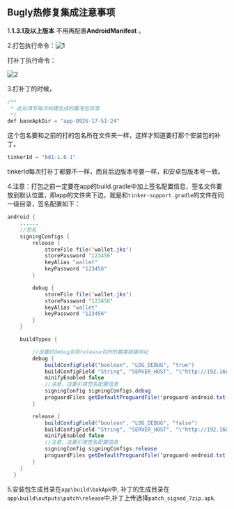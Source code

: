## Bugly热修复集成注意事项

1.**1.3.1及以上版本** 不用再配置**AndroidManifest** 。

2.打包执行命令：![1](C:\Users\Administrator\Desktop\HaoNote\Bugly热修复集成注意事项\1.png)

打补丁执行命令：

![2](C:\Users\Administrator\Desktop\HaoNote\Bugly热修复集成注意事项\2.png)



3.打补丁的时候，

~~~~java
/**
 * 此处填写每次构建生成的基准包目录
 */
def baseApkDir = "app-0926-17-51-24"
~~~~

这个包名要和之前的打的包名所在文件夹一样，这样才知道要打那个安装包的补丁。

~~~~java
tinkerId = "bd1-1.0.1"
~~~~

tinkerId每次打补丁都要不一样，而且后边版本号要一样，和安卓包版本号一致。

4.注意：打包之前一定要在app的build.gradle中加上签名配置信息，签名文件要放到默认位置，即app的文件夹下边，就是和`tinker-support.gradle`的文件在同一级目录，签名配置如下：

~~~~java
android {
 	......
    //签名
    signingConfigs {
        release {
            storeFile file('wallet.jks')
            storePassword '123456'
            keyAlias "wallet"
            keyPassword "123456"
        }

        debug {
            storeFile file('wallet.jks')
            storePassword '123456'
            keyAlias "wallet"
            keyPassword "123456"
        }
    }

    buildTypes {

        //设置打debug包和release包时的基类链接地址
        debug {
            buildConfigField("boolean", "LOG_DEBUG", "true")
            buildConfigField "String", "SERVER_HOST", "\"http://192.168.0.3:9100/\""
            minifyEnabled false
            //注意，这要引用签名配置信息
            signingConfig signingConfigs.debug
            proguardFiles getDefaultProguardFile('proguard-android.txt'), 'proguard-rules.pro'
        }

        release {
            buildConfigField("boolean", "LOG_DEBUG", "false")
            buildConfigField "String", "SERVER_HOST", "\"http://192.168.0.3:9100/\""
            minifyEnabled false
            //注意，这要引用签名配置信息
            signingConfig signingConfigs.release
            proguardFiles getDefaultProguardFile('proguard-android.txt'), 'proguard-rules.pro'
        }
    }
  }
~~~~

5.安装包生成目录在`app\build\bakApk`中, 补丁的生成目录在`app\build\outputs\patch\release`中,补丁上传选择`patch_signed_7zip.apk`.
